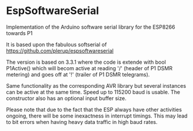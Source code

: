 # EspSoftwareSerial

Implementation of the Arduino software serial library for the ESP8266 towards P1

It is based upon the fabulous softserial of https://github.com/plerup/espsoftwareserial

The version is based on 3.3.1 where the code is extende with bool P1Active()
which will becom active at reading '/' (header of P1 DSMR metering) and goes off
at '!' (trailer of P1 DSMR telegrams).

Same functionality as the corresponding AVR library but several instances can be active at the same time.
Speed up to 115200 baud is usable. The constructor also has an optional input buffer size.

Please note that due to the fact that the ESP always have other activities ongoing, there will be some inexactness in interrupt
timings. This may lead to bit errors when having heavy data traffic in high baud rates.



